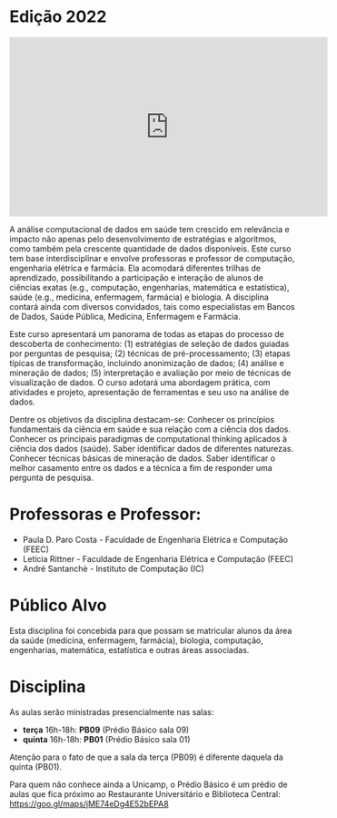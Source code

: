 <h1>Edição 2022</h1>

<iframe width="560" height="315" src="https://www.youtube.com/embed/3tEfUqJ99G4" title="YouTube video player" frameborder="0" allow="accelerometer; autoplay; clipboard-write; encrypted-media; gyroscope; picture-in-picture" allowfullscreen></iframe>

A análise computacional de dados em saúde tem crescido em relevância e impacto não apenas pelo desenvolvimento de estratégias e algoritmos, como também pela crescente quantidade de dados disponíveis.
Este curso tem base interdisciplinar e envolve professoras e professor de computação, engenharia elétrica e farmácia. Ela acomodará diferentes trilhas de aprendizado, possibilitando a participação e interação de alunos de ciências exatas (e.g., computação, engenharias, matemática e estatística), saúde (e.g., medicina, enfermagem, farmácia) e biologia. A disciplina contará ainda com diversos convidados, tais como especialistas em Bancos de Dados, Saúde Pública, Medicina, Enfermagem e Farmácia.

Este curso apresentará um panorama de todas as etapas do processo de descoberta de conhecimento: (1) estratégias de seleção de dados guiadas por perguntas de pesquisa; (2) técnicas de pré-processamento; (3) etapas típicas de transformação, incluindo anonimização de dados; (4) análise e mineração de dados; (5) interpretação e avaliação por meio de técnicas de visualização de dados. O curso adotará uma abordagem prática, com atividades e projeto, apresentação de ferramentas e seu uso na análise de dados.

Dentre os objetivos da disciplina destacam-se:
Conhecer os princípios fundamentais da ciência em saúde e sua relação com a ciência dos dados.
Conhecer os principais paradigmas de computational thinking aplicados à ciência dos dados (saúde).
Saber identificar dados de diferentes naturezas.
Conhecer técnicas básicas de mineração de dados.
Saber identificar o melhor casamento entre os dados e a técnica a fim de responder uma pergunta de pesquisa.

# Professoras e Professor:
* Paula D. Paro Costa - Faculdade de Engenharia Elétrica e Computação (FEEC)
* Letícia Rittner - Faculdade de Engenharia Elétrica e Computação (FEEC)
* André Santanchè - Instituto de Computação (IC)

# Público Alvo
Esta disciplina foi concebida para que possam se matricular alunos da área da saúde (medicina, enfermagem, farmácia), biologia, computação, engenharias, matemática, estatística e outras áreas associadas.

# Disciplina

As aulas serão ministradas presencialmente nas salas:
* **terça** 16h-18h: **PB09** (Prédio Básico sala 09)
* **quinta** 16h-18h: **PB01** (Prédio Básico sala 01)

Atenção para o fato de que a sala da terça (PB09) é diferente daquela da quinta (PB01).

Para quem não conhece ainda a Unicamp, o Prédio Básico é um prédio de aulas que fica próximo ao Restaurante Universitário e Biblioteca Central:
https://goo.gl/maps/jME74eDg4E52bEPA8
